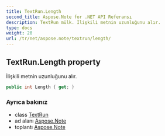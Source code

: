```yaml
---
title: TextRun.Length
second_title: Aspose.Note for .NET API Referansı
description: TextRun mülk. İlişkili metnin uzunluğunu alır.
type: docs
weight: 20
url: /tr/net/aspose.note/textrun/length/
---
```

## TextRun.Length property

İlişkili metnin uzunluğunu alır.

```csharp
public int Length { get; }
```

### Ayrıca bakınız

* class [TextRun](../)
* ad alanı [Aspose.Note](../../textrun/)
* toplantı [Aspose.Note](../../../)


